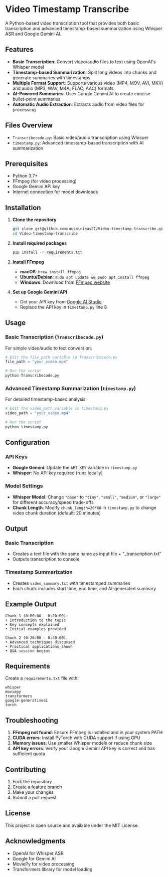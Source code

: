 # Video Timestamp Transcribe

A Python-based video transcription tool that provides both basic transcription and advanced timestamp-based summarization using Whisper ASR and Google Gemini AI.

## Features

- **Basic Transcription**: Convert video/audio files to text using OpenAI's Whisper model
- **Timestamp-based Summarization**: Split long videos into chunks and generate summaries with timestamps
- **Multiple Format Support**: Supports various video (MP4, MOV, AVI, MKV) and audio (MP3, WAV, M4A, FLAC, AAC) formats
- **AI-Powered Summaries**: Uses Google Gemini AI to create concise bullet-point summaries
- **Automatic Audio Extraction**: Extracts audio from video files for processing

## Files Overview

- `Transcribecode.py`: Basic video/audio transcription using Whisper
- `timestamp.py`: Advanced timestamp-based transcription with AI summarization

## Prerequisites

- Python 3.7+
- FFmpeg (for video processing)
- Google Gemini API key
- Internet connection for model downloads

## Installation

1. **Clone the repository**
   ```bash
   git clone git@github.com:auspicious27/Video-timestamp-transcribe.git
   cd Video-timestamp-transcribe
   ```

2. **Install required packages**
   ```bash
   pip install -r requirements.txt
   ```

3. **Install FFmpeg**
   - **macOS**: `brew install ffmpeg`
   - **Ubuntu/Debian**: `sudo apt update && sudo apt install ffmpeg`
   - **Windows**: Download from [FFmpeg website](https://ffmpeg.org/download.html)

4. **Set up Google Gemini API**
   - Get your API key from [Google AI Studio](https://makersuite.google.com/app/apikey)
   - Replace the API key in `timestamp.py` line 8

## Usage

### Basic Transcription (`Transcribecode.py`)

For simple video/audio to text conversion:

```python
# Edit the file_path variable in Transcribecode.py
file_path = "your_video.mp4"

# Run the script
python Transcribecode.py
```

### Advanced Timestamp Summarization (`timestamp.py`)

For detailed timestamp-based analysis:

```python
# Edit the video_path variable in timestamp.py
video_path = "your_video.mp4"

# Run the script
python timestamp.py
```

## Configuration

### API Keys
- **Google Gemini**: Update the `API_KEY` variable in `timestamp.py`
- **Whisper**: No API key required (runs locally)

### Model Settings
- **Whisper Model**: Change `"base"` to `"tiny"`, `"small"`, `"medium"`, or `"large"` for different accuracy/speed trade-offs
- **Chunk Length**: Modify `chunk_length=20*60` in `timestamp.py` to change video chunk duration (default: 20 minutes)

## Output

### Basic Transcription
- Creates a text file with the same name as input file + "_transcription.txt"
- Outputs transcription to console

### Timestamp Summarization
- Creates `video_summary.txt` with timestamped summaries
- Each chunk includes start time, end time, and AI-generated summary

## Example Output

```
Chunk 1 (0:00:00 - 0:20:00):
• Introduction to the topic
• Key concepts explained
• Initial examples provided

Chunk 2 (0:20:00 - 0:40:00):
• Advanced techniques discussed
• Practical applications shown
• Q&A session begins
```

## Requirements

Create a `requirements.txt` file with:

```
whisper
moviepy
transformers
google-generativeai
torch
```

## Troubleshooting

1. **FFmpeg not found**: Ensure FFmpeg is installed and in your system PATH
2. **CUDA errors**: Install PyTorch with CUDA support if using GPU
3. **Memory issues**: Use smaller Whisper models or reduce chunk size
4. **API key errors**: Verify your Google Gemini API key is correct and has sufficient quota

## Contributing

1. Fork the repository
2. Create a feature branch
3. Make your changes
4. Submit a pull request

## License

This project is open source and available under the MIT License.

## Acknowledgments

- OpenAI for Whisper ASR
- Google for Gemini AI
- MoviePy for video processing
- Transformers library for model loading
